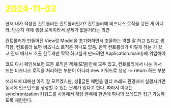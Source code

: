 # <span style="color:yellow">2024-11-03</span>

현재 내가 작성한 컨트롤러는 컨트롤러인가?
컨트롤러에 비즈니스 로직을 넣은 게 아니라, 단순히 객체 생성 로직이라서 문제가 없을거라는 의견

컨트롤러가 만들어진 View랑 Model을 초기화하면서 조율하는 역할 잘 하고 있다고 생각함, 컨트롤러 보면 비즈니스 로직은 하나도 없음. 만약 컨트롤러가 이렇게 하는 거 싫고 진짜 메서드 호출 한두개만 딱딱 하고싶게 만드려면 Application.main()에 위임해야

코드 다시 확인해보면 모든 로직은 객체(모델)안에 모두 있고, 컨트롤러에서 나눈 메서드는 비즈니스 로직을 처리하는 부분이 아니라 new 키워드로 생성 -> return 하는 부분


쓰레드에 대해선 아직 잘 모르겠지만, 싱글톤 패턴을 멀티 쓰레드 환경에서 실행시키면 동시에 인스턴스를 생성할 수 있는 문제가 있다고 한다. 따라서 이때는 synchronization 키워드를 사용해서 해당 블록에 한번에 하나의 쓰레드만 접근 가능하도록 제한한다.